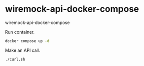 # wiremock-api-docker-compose
wiremock-api-docker-compose


  Run container. 
```bash
docker compose up -d
```

Make an API call.

```bash
./curl.sh
```
